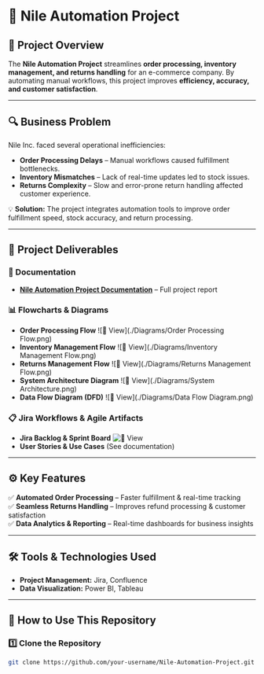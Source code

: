 # 🚀 Nile Automation Project

## 📌 Project Overview  
The **Nile Automation Project** streamlines **order processing, inventory management, and returns handling** for an e-commerce company. By automating manual workflows, this project improves **efficiency, accuracy, and customer satisfaction**.

---

## 🔍 Business Problem  
Nile Inc. faced several operational inefficiencies:  
- **Order Processing Delays** – Manual workflows caused fulfillment bottlenecks.  
- **Inventory Mismatches** – Lack of real-time updates led to stock issues.  
- **Returns Complexity** – Slow and error-prone return handling affected customer experience.  

💡 **Solution:** The project integrates automation tools to improve order fulfillment speed, stock accuracy, and return processing.  

---

## 📂 Project Deliverables  
### **📄 Documentation**
- **[Nile Automation Project Documentation](./Nile_Automation_Project_Documentation.pdf)** – Full project report  

### **📊 Flowcharts & Diagrams**
- **Order Processing Flow** ![📂 View](./Diagrams/Order Processing Flow.png)  
- **Inventory Management Flow** ![📂 View](./Diagrams/Inventory Management Flow.png)  
- **Returns Management Flow** ![📂 View](./Diagrams/Returns Management Flow.png)  
- **System Architecture Diagram** ![📂 View](./Diagrams/System Architecture.png)  
- **Data Flow Diagram (DFD)** ![📂 View](./Diagrams/Data Flow Diagram.png)  

### **📋 Jira Workflows & Agile Artifacts**
- **Jira Backlog & Sprint Board** ![📂 View](./Jira_Screenshots/Jira_Backlog.png)  
- **User Stories & Use Cases** (See documentation)  

---

## ⚙️ Key Features  
✅ **Automated Order Processing** – Faster fulfillment & real-time tracking  
✅ **Seamless Returns Handling** – Improves refund processing & customer satisfaction  
✅ **Data Analytics & Reporting** – Real-time dashboards for business insights  

---

## 🛠️ Tools & Technologies Used  
- **Project Management:** Jira, Confluence   
- **Data Visualization:** Power BI, Tableau  

---

## 📢 How to Use This Repository  
### **1️⃣ Clone the Repository**
```sh
git clone https://github.com/your-username/Nile-Automation-Project.git


